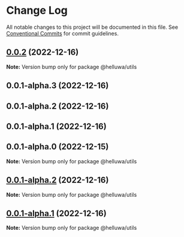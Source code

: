# Change Log

All notable changes to this project will be documented in this file.
See [Conventional Commits](https://conventionalcommits.org) for commit guidelines.

## [0.0.2](https://github.com/helluwa/opensource/compare/@helluwa/utils@0.0.1-alpha.3...@helluwa/utils@0.0.2) (2022-12-16)

**Note:** Version bump only for package @helluwa/utils





## 0.0.1-alpha.3 (2022-12-16)



## 0.0.1-alpha.2 (2022-12-16)



## 0.0.1-alpha.1 (2022-12-16)



## 0.0.1-alpha.0 (2022-12-15)

**Note:** Version bump only for package @helluwa/utils





## [0.0.1-alpha.2](https://github.com/helluwa/opensource/compare/v0.0.1-alpha.1...v0.0.1-alpha.2) (2022-12-16)

**Note:** Version bump only for package @helluwa/utils





## [0.0.1-alpha.1](https://github.com/helluwa/opensource/compare/v0.0.1-alpha.0...v0.0.1-alpha.1) (2022-12-16)

**Note:** Version bump only for package @helluwa/utils
